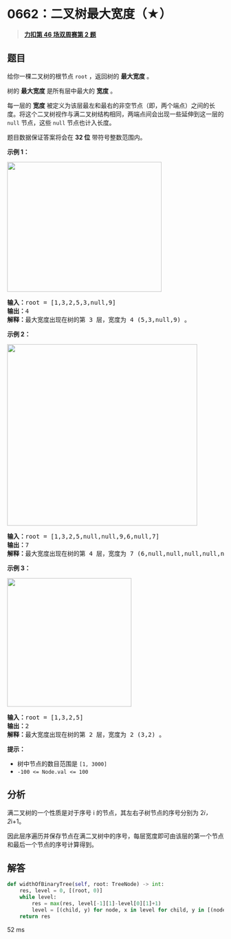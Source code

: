 # 0662：二叉树最大宽度（★）


> <u>**[力扣第 46 场双周赛第 2 题](https://leetcode.cn/problems/maximum-width-of-binary-tree/)**</u>

## 题目

<p>给你一棵二叉树的根节点 <code>root</code> ，返回树的 <strong>最大宽度</strong> 。</p>

<p>树的 <strong>最大宽度</strong> 是所有层中最大的 <strong>宽度</strong> 。</p>

<div class="original__bRMd">
<div>
<p>每一层的 <strong>宽度</strong> 被定义为该层最左和最右的非空节点（即，两个端点）之间的长度。将这个二叉树视作与满二叉树结构相同，两端点间会出现一些延伸到这一层的 <code>null</code> 节点，这些 <code>null</code> 节点也计入长度。</p>

<p>题目数据保证答案将会在  <strong>32 位</strong> 带符号整数范围内。</p>



<p><strong>示例 1：</strong></p>
<img alt="" src="https://assets.leetcode.com/uploads/2021/05/03/width1-tree.jpg" style="width: 359px; height: 302px;" />
<pre>
<strong>输入：</strong>root = [1,3,2,5,3,null,9]
<strong>输出：</strong>4
<strong>解释：</strong>最大宽度出现在树的第 3 层，宽度为 4 (5,3,null,9) 。
</pre>

<p><strong>示例 2：</strong></p>
<img alt="" src="https://assets.leetcode.com/uploads/2022/03/14/maximum-width-of-binary-tree-v3.jpg" style="width: 442px; height: 422px;" />
<pre>
<strong>输入：</strong>root = [1,3,2,5,null,null,9,6,null,7]
<strong>输出：</strong>7
<strong>解释：</strong>最大宽度出现在树的第 4 层，宽度为 7 (6,null,null,null,null,null,7) 。
</pre>

<p><strong>示例 3：</strong></p>
<img alt="" src="https://assets.leetcode.com/uploads/2021/05/03/width3-tree.jpg" style="width: 289px; height: 299px;" />
<pre>
<strong>输入：</strong>root = [1,3,2,5]
<strong>输出：</strong>2
<strong>解释：</strong>最大宽度出现在树的第 2 层，宽度为 2 (3,2) 。
</pre>



<p><strong>提示：</strong></p>

<ul>
<li>树中节点的数目范围是 <code>[1, 3000]</code></li>
<li><code>-100 &lt;= Node.val &lt;= 100</code></li>
</ul>
</div>
</div>


## 分析

满二叉树的一个性质是对于序号 i 的节点，其左右子树节点的序号分别为 2*i，2*i+1。

因此层序遍历并保存节点在满二叉树中的序号，每层宽度即可由该层的第一个节点和最后一个节点的序号计算得到。


## 解答

```python
def widthOfBinaryTree(self, root: TreeNode) -> int:
    res, level = 0, [(root, 0)]
    while level:
        res = max(res, level[-1][1]-level[0][1]+1)
        level = [(child, y) for node, x in level for child, y in [(node.left, 2*x), (node.right, 2*x+1)] if child]
    return res
```
52 ms
 

